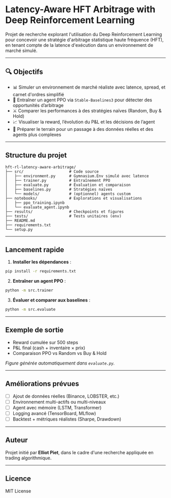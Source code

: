 # Latency-Aware HFT Arbitrage with Deep Reinforcement Learning

Projet de recherche explorant l'utilisation du Deep Reinforcement Learning pour concevoir une stratégie d'arbitrage statistique haute fréquence (HFT), en tenant compte de la latence d'exécution dans un environnement de marché simulé.

---

## 🔍 Objectifs

- 📊 Simuler un environnement de marché réaliste avec latence, spread, et carnet d'ordres simplifié
- 🧠 Entraîner un agent PPO via `Stable-Baselines3` pour détecter des opportunités d’arbitrage
- ⚔️ Comparer les performances à des stratégies naïves (Random, Buy & Hold)
- 📈 Visualiser la reward, l’évolution du P&L et les décisions de l’agent
- 🔄 Préparer le terrain pour un passage à des données réelles et des agents plus complexes

---

## Structure du projet

```
hft-rl-latency-aware-arbitrage/
├── src/                    # Code source
│   ├── environment.py      # Gymnasium.Env simulé avec latence
│   ├── trainer.py          # Entraînement PPO
│   ├── evaluate.py         # Évaluation et comparaison
│   ├── baselines.py        # Stratégies naïves
│   └── models/             # (optionnel) agents custom
├── notebooks/              # Explorations et visualisations
│   ├── ppo_training.ipynb
│   └── evaluate_agent.ipynb
├── results/                # Checkpoints et figures
├── tests/                  # Tests unitaires (env)
├── README.md
├── requirements.txt
└── setup.py
```

---

## Lancement rapide

1. **Installer les dépendances** :

```bash
pip install -r requirements.txt
```

2. **Entraîner un agent PPO** :

```bash
python -m src.trainer
```

3. **Évaluer et comparer aux baselines** :

```bash
python -m src.evaluate
```

---

## Exemple de sortie

- Reward cumulée sur 500 steps
- P&L final (cash + inventaire × prix)
- Comparaison PPO vs Random vs Buy & Hold

*Figure générée automatiquement dans `evaluate.py`.*

---

## Améliorations prévues

- [ ] Ajout de données réelles (Binance, LOBSTER, etc.)
- [ ] Environnement multi-actifs ou multi-niveaux
- [ ] Agent avec mémoire (LSTM, Transformer)
- [ ] Logging avancé (TensorBoard, MLflow)
- [ ] Backtest + métriques réalistes (Sharpe, Drawdown)

---

## Auteur

Projet initié par **Elliot Piet**, dans le cadre d'une recherche appliquée en trading algorithmique.

---

## Licence

MIT License
